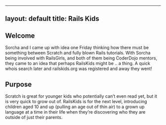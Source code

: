 
---
layout: default
title: Rails Kids
---


## Welcome

Sorcha and I came up with idea one Friday thinking how there must be something between Scratch and fully blown Rails tutorials.  With Sorcha being involved with RailsGirls, and both of them being CoderDojo mentors,
they came to an idea that perhaps RailsKids might be .. a thing.  A quick whois search later and railskids.org was registered and away they went!

## Purpose
Scratch is great for younger kids who potentially can’t even read yet, but it is very quick to grow out of.
RailsKids is for the next level, introducing children aged 10 and up (pulling an age out of thin air) to a grown up language at a time in their life when they’re discovering who they are outside of just their parents.